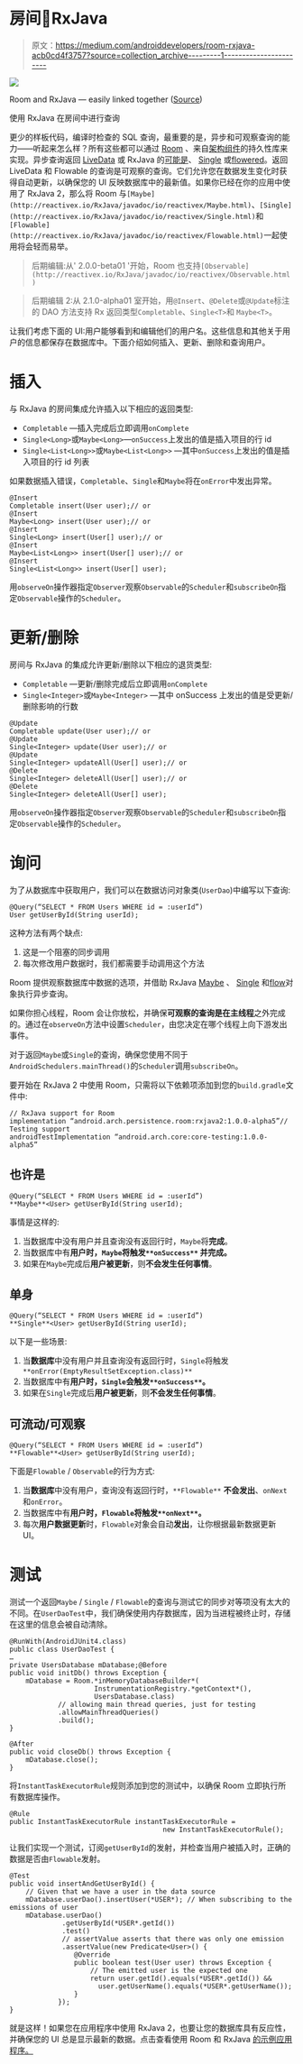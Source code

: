 # 房间🔗RxJava

> 原文：<https://medium.com/androiddevelopers/room-rxjava-acb0cd4f3757?source=collection_archive---------1----------------------->

![](img/5414fdb8d24f521c1c8447ba7ee2c326.png)

Room and RxJava — easily linked together ([Source](https://unsplash.com/photos/PDxYfXVlK2M))

使用 RxJava 在房间中进行查询

更少的样板代码，编译时检查的 SQL 查询，最重要的是，异步和可观察查询的能力——听起来怎么样？所有这些都可以通过 [Room](https://developer.android.com/topic/libraries/architecture/room.html) 、来自[架构组件](https://developer.android.com/topic/libraries/architecture/index.html)的持久性库来实现。异步查询返回 [LiveData](https://developer.android.com/topic/libraries/architecture/livedata.html) 或 RxJava 的[可能是](http://reactivex.io/RxJava/javadoc/io/reactivex/Maybe.html)、 [Single](http://reactivex.io/RxJava/javadoc/io/reactivex/Single.html) 或[flowered](http://reactivex.io/RxJava/javadoc/io/reactivex/Flowable.html)。返回 LiveData 和 Flowable 的查询是可观察的查询。它们允许您在数据发生变化时获得自动更新，以确保您的 UI 反映数据库中的最新值。如果你已经在你的应用中使用了 RxJava 2，那么将 Room 与`[Maybe](http://reactivex.io/RxJava/javadoc/io/reactivex/Maybe.html)`、`[Single](http://reactivex.io/RxJava/javadoc/io/reactivex/Single.html)`和`[Flowable](http://reactivex.io/RxJava/javadoc/io/reactivex/Flowable.html)`一起使用将会轻而易举。

> 后期编辑:从' 2.0.0-beta01 '开始，Room 也支持`[Observable](http://reactivex.io/RxJava/javadoc/io/reactivex/Observable.html)`

> 后期编辑 2:从 2.1.0-alpha01 室开始，用`@Insert`、`@Delete`或`@Update`标注的 DAO 方法支持 Rx 返回类型`Completable`、`Single<T>`和 `Maybe<T>`。

让我们考虑下面的 UI:用户能够看到和编辑他们的用户名。这些信息和其他关于用户的信息都保存在数据库中。下面介绍如何插入、更新、删除和查询用户。

# 插入

与 RxJava 的房间集成允许插入以下相应的返回类型:

*   `Completable` —插入完成后立即调用`onComplete`
*   `Single<Long>`或`Maybe<Long>`—`onSuccess`上发出的值是插入项目的行 id
*   `Single<List<Long>>`或`Maybe<List<Long>>` —其中`onSuccess`上发出的值是插入项目的行 id 列表

如果数据插入错误，`Completable`、`Single`和`Maybe`将在`onError`中发出异常。

```
@Insert
Completable insert(User user);// or
@Insert
Maybe<Long> insert(User user);// or
@Insert
Single<Long> insert(User[] user);// or
@Insert
Maybe<List<Long>> insert(User[] user);// or
@Insert
Single<List<Long>> insert(User[] user);
```

用`observeOn`操作器指定`Observer`观察`Observable`的`Scheduler`和`subscribeOn`指定`Observable`操作的`Scheduler`。

# 更新/删除

房间与 RxJava 的集成允许更新/删除以下相应的退货类型:

*   `Completable` —更新/删除完成后立即调用`onComplete`
*   `Single<Integer>`或`Maybe<Integer>` —其中 onSuccess 上发出的值是受更新/删除影响的行数

```
@Update
Completable update(User user);// or
@Update
Single<Integer> update(User user);// or
@Update
Single<Integer> updateAll(User[] user);// or
@Delete
Single<Integer> deleteAll(User[] user);// or
@Delete
Single<Integer> deleteAll(User[] user);
```

用`observeOn`操作器指定`Observer`观察`Observable`的`Scheduler`和`subscribeOn`指定`Observable`操作的`Scheduler`。

# 询问

为了从数据库中获取用户，我们可以在数据访问对象类(`UserDao`)中编写以下查询:

```
@Query(“SELECT * FROM Users WHERE id = :userId”)
User getUserById(String userId);
```

这种方法有两个缺点:

1.  这是一个阻塞的同步调用
2.  每次修改用户数据时，我们都需要手动调用这个方法

Room 提供观察数据库中数据的选项，并借助 RxJava [Maybe](http://reactivex.io/RxJava/javadoc/io/reactivex/Maybe.html) 、 [Single](http://reactivex.io/RxJava/javadoc/io/reactivex/Single.html) 和[flow](http://reactivex.io/RxJava/javadoc/io/reactivex/Flowable.html)对象执行异步查询。

如果你担心线程，Room 会让你放松，并确保**可观察的查询是在主线程**之外完成的。通过在`observeOn`方法中设置`Scheduler`，由您决定在哪个线程上向下游发出事件。

对于返回`Maybe`或`Single`的查询，确保您使用不同于`AndroidSchedulers.mainThread()`的`Scheduler`调用`subscribeOn`。

要开始在 RxJava 2 中使用 Room，只需将以下依赖项添加到您的`build.gradle`文件中:

```
// RxJava support for Room
implementation “android.arch.persistence.room:rxjava2:1.0.0-alpha5”// Testing support
androidTestImplementation “android.arch.core:core-testing:1.0.0-alpha5”
```

## **也许是**

```
@Query(“SELECT * FROM Users WHERE id = :userId”)
**Maybe**<User> getUserById(String userId);
```

事情是这样的:

1.  当数据库中没有用户并且查询没有返回行时，`Maybe`将**完成**。
2.  当数据库中有**用户时，`Maybe`将触发`**onSuccess**` **并完成**。**
3.  如果在`Maybe`完成后**用户被更新**，则**不会发生任何事情**。

## **单身**

```
@Query(“SELECT * FROM Users WHERE id = :userId”)
**Single**<User> getUserById(String userId);
```

以下是一些场景:

1.  当**数据库**中没有用户并且查询没有返回行时，`Single`将触发`**onError(EmptyResultSetException.class)**`
2.  当数据库中有**用户时，`Single`会触发`**onSuccess**`。**
3.  如果在`Single`完成后**用户被更新**，则**不会发生任何事情**。

## **可流动/可观察**

```
@Query(“SELECT * FROM Users WHERE id = :userId”)
**Flowable**<User> getUserById(String userId);
```

下面是`Flowable` / `Observable`的行为方式:

1.  当**数据库**中没有用户，查询没有返回行时，`**Flowable**` **不会发出**、`onNext`和`onError`。
2.  当数据库中有**用户时，`Flowable`将触发`**onNext**`。**
3.  每次**用户数据更新**时，`Flowable`对象会自动**发出**，让你根据最新数据更新 UI。

# 测试

测试一个返回`Maybe` / `Single` / `Flowable`的查询与测试它的同步对等项没有太大的不同。在`UserDaoTest`中，我们确保使用内存数据库，因为当进程被终止时，存储在这里的信息会被自动清除。

```
@RunWith(AndroidJUnit4.class)
public class UserDaoTest {
…
private UsersDatabase mDatabase;@Before
public void initDb() throws Exception {
    mDatabase = Room.*inMemoryDatabaseBuilder*(
                     InstrumentationRegistry.*getContext*(),
                     UsersDatabase.class)
            // allowing main thread queries, just for testing
            .allowMainThreadQueries()
            .build();
}

@After
public void closeDb() throws Exception {
    mDatabase.close();
}
```

将`InstantTaskExecutorRule`规则添加到您的测试中，以确保 Room 立即执行所有数据库操作。

```
@Rule
public InstantTaskExecutorRule instantTaskExecutorRule = 
                                      new InstantTaskExecutorRule();
```

让我们实现一个测试，订阅`getUserById`的发射，并检查当用户被插入时，正确的数据是否由`Flowable`发射。

```
@Test
public void insertAndGetUserById() {
    // Given that we have a user in the data source
    mDatabase.userDao().insertUser(*USER*); // When subscribing to the emissions of user
    mDatabase.userDao()
             .getUserById(*USER*.getId())
             .test()
             // assertValue asserts that there was only one emission
             .assertValue(new Predicate<User>() {
                @Override
                public boolean test(User user) throws Exception {
                    // The emitted user is the expected one
                    return user.getId().equals(*USER*.getId()) &&
                      user.getUserName().equals(*USER*.getUserName());
                }
            });
}
```

就是这样！如果您在应用程序中使用 RxJava 2，也要让您的数据库具有反应性，并确保您的 UI 总是显示最新的数据。点击查看使用 Room 和 RxJava [的示例应用程序。](https://github.com/googlesamples/android-architecture-components/tree/master/BasicRxJavaSample)
